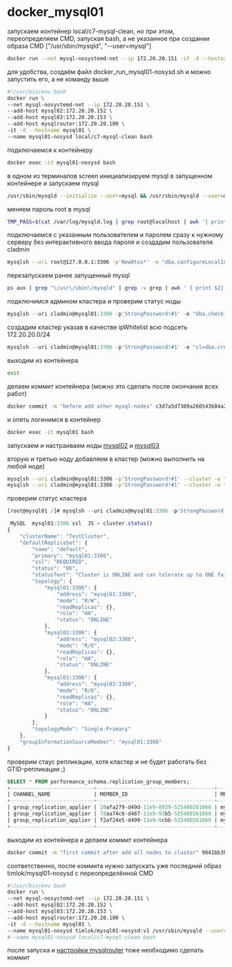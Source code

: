 # docker_mysql01

запускаем контейнер local/c7-mysql-clean, но при этом, переопределяем CMD, запуская bash, а не указанное при создании образа CMD ["/usr/sbin/mysqld", "--user=mysql"]
```bash
docker run --net mysql-nosystemd-net --ip 172.20.20.151 -it -d --hostname mysql01 --add-host mysql02:172.20.20.152 --add-host mysql03:172.20.20.153 --add-host mysqlrouter:172.20.20.100 --name mysql01-nosysd local/c7-mysql-clean bash
```
для удобства, создаём файл docker_run_mysql01-nosysd.sh и можно запустить его, а не команду выше
```bash
#!/usr/bin/env bash
docker run \
--net mysql-nosystemd-net --ip 172.20.20.151 \
--add-host mysql02:172.20.20.152 \
--add-host mysql03:172.20.20.153 \
--add-host mysqlrouter:172.20.20.100 \
-it -d --hostname mysql01 \
--name mysql01-nosysd local/c7-mysql-clean bash
```
подключаемся к контейнеру
```bash
docker exec -it mysql01-nosysd bash
```
в одном из терминалов screen инициализируем mysql в запущенном контейнере и запускаем mysql
```bash
/usr/sbin/mysqld --initialize --user=mysql && /usr/sbin/mysqld --user=mysql
```
меняем пароль root в mysql
```bash
TMP_PASS=$(cat /var/log/mysqld.log | grep root@localhost | awk '{ print $13 }'); echo $TMP_PASS; mysql -uroot -p$TMP_PASS --connect-expired-password -e "alter user 'root'@'localhost' identified by 'New0tus*';"
```
подключаемся с указанным пользователем и паролем сразу к нужному серверу без интерактивного ввода пароля и создадим пользователя cladmin
```bash
mysqlsh --uri root@127.0.0.1:3306 -p'New0tus*' -e "dba.configureLocalInstance(\"127.0.0.1:3306\", {password: \"New0tus*\", mycnfPath: \"/etc/my.cnf\", clusterAdmin: \"cladmin\", clusterAdminPassword: \"StrongPassword\!\#1\"})"
```
перезапускаем ранее запущенный mysql
```bash
ps aux | grep "\/usr\/sbin\/mysqld" | grep -v grep | awk ' { print $2} ' | xargs kill -15; /usr/sbin/mysqld --user=mysql &
```
подключимся админом кластера и проверим статус ноды
```js
mysqlsh --uri cladmin@mysql01:3306 -p'StrongPassword!#1' -e "dba.checkInstanceConfiguration()"
```
создадим кластер указав в качестве ipWhitelist всю подсеть 172.20.20.0/24
```js
mysqlsh --uri cladmin@mysql01:3306 -p'StrongPassword!#1' -e "cl=dba.createCluster('TestCluster', {ipWhitelist: '172.20.20.0/24'})"
```
выходим из контейнера
```bash
exit
```
делаем коммит контейнера (можно это сделать после окончания всех работ)
```bash
docker commit -m "before add other mysql-nodes" c3d7a5d7309a260543684a2dc1d5bdd94e809773f76f0b9795174811e65f8e32 timlok/mysql01-cl:v1
```
и опять логинимся в контейнер
```bash
docker exec -it mysql01 bash
```

запускаем и настраиваем ноды [mysql02](/flies/innodb_nosystemd/_info/docker_mysql02.md) и [mysql03](/flies/innodb_nosystemd/_info/docker_mysql03.md)

вторую и третью ноду добавляем в кластер (можно выполнить на любой ноде)
```bash
mysqlsh --uri cladmin@mysql01:3306 -p'StrongPassword!#1' --cluster -e "cluster.addInstance('cladmin@mysql02:3306', {password: \"StrongPassword\!\#1\", ipWhitelist: '172.20.20.0/24'})"
mysqlsh --uri cladmin@mysql01:3306 -p'StrongPassword!#1' --cluster -e "cluster.addInstance('cladmin@mysql03:3306', {password: \"StrongPassword\!\#1\", ipWhitelist: '172.20.20.0/24'})"
```
проверим статус кластера
```js
[root@mysql01 /]# mysqlsh --uri cladmin@mysql01:3306 -p'StrongPassword!#1' --cluster

 MySQL  mysql01:3306 ssl  JS > cluster.status()
{   
    "clusterName": "TestCluster",
    "defaultReplicaSet": {
        "name": "default",
        "primary": "mysql01:3306",
        "ssl": "REQUIRED",
        "status": "OK",
        "statusText": "Cluster is ONLINE and can tolerate up to ONE failure.",
        "topology": {
            "mysql01:3306": {
                "address": "mysql01:3306",
                "mode": "R/W",
                "readReplicas": {},
                "role": "HA",
                "status": "ONLINE"
            },
            "mysql02:3306": {
                "address": "mysql02:3306",
                "mode": "R/O",
                "readReplicas": {},
                "role": "HA",
                "status": "ONLINE"
            },
            "mysql03:3306": {
                "address": "mysql03:3306",
                "mode": "R/O",
                "readReplicas": {},
                "role": "HA",
                "status": "ONLINE"
            }
        },
        "topologyMode": "Single-Primary"
    },
    "groupInformationSourceMember": "mysql01:3306"
}
```
проверим стаус репликации, хотя кластер и не будет работать без GTID-репликации ;)
```sql
SELECT * FROM performance_schema.replication_group_members;
+---------------------------+--------------------------------------+-------------+-------------+--------------+-------------+----------------+
| CHANNEL_NAME              | MEMBER_ID                            | MEMBER_HOST | MEMBER_PORT | MEMBER_STATE | MEMBER_ROLE | MEMBER_VERSION |
+---------------------------+--------------------------------------+-------------+-------------+--------------+-------------+----------------+
| group_replication_applier | 28afa279-d49d-11e9-8939-525400261060 | mysql03     |        3306 | ONLINE       | SECONDARY   | 8.0.16         |
| group_replication_applier | 78aa74c6-d487-11e9-93b5-525400261060 | mysql02     |        3306 | ONLINE       | PRIMARY     | 8.0.16         |
| group_replication_applier | f2af24e5-d499-11e9-9cbb-525400261060 | mysql01     |        3306 | ONLINE       | SECONDARY   | 8.0.16         |
+---------------------------+--------------------------------------+-------------+-------------+--------------+-------------+----------------+
```
выходим из контейнера и делаем коммит контейнера
```bash
docker commit -m "first commit after add all nodes to cluster" 9041bb3b0a5f timlok/mysql01-nosysd:v1
```
соответственно, после коммита нужно запускать уже последний образ timlok/mysql01-nosysd с переопределённой CMD
```bash
#!/usr/bin/env bash
docker run \
--net mysql-nosystemd-net --ip 172.20.20.151 \
--add-host mysql02:172.20.20.152 \
--add-host mysql03:172.20.20.153 \
--add-host mysqlrouter:172.20.20.100 \
-it -d --hostname mysql01 \
--name mysql01-nosysd timlok/mysql01-nosysd:v1 /usr/sbin/mysqld --user=mysql
#--name mysql01-nosysd local/c7-mysql-clean bash
```

после запуска и [настройки mysqlrouter](/flies/innodb_nosystemd/_info/docker_mysqlRouter.md) тоже необходимо сделать коммит
